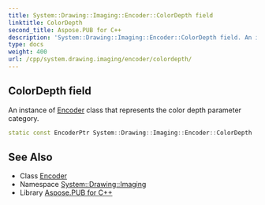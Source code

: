 ```yaml
---
title: System::Drawing::Imaging::Encoder::ColorDepth field
linktitle: ColorDepth
second_title: Aspose.PUB for C++
description: 'System::Drawing::Imaging::Encoder::ColorDepth field. An instance of Encoder class that represents the color depth parameter category in C++.'
type: docs
weight: 400
url: /cpp/system.drawing.imaging/encoder/colordepth/
---
```

## ColorDepth field


An instance of [Encoder](../) class that represents the color depth parameter category.

```cpp
static const EncoderPtr System::Drawing::Imaging::Encoder::ColorDepth
```

## See Also

* Class [Encoder](../)
* Namespace [System::Drawing::Imaging](../../)
* Library [Aspose.PUB for C++](../../../)
